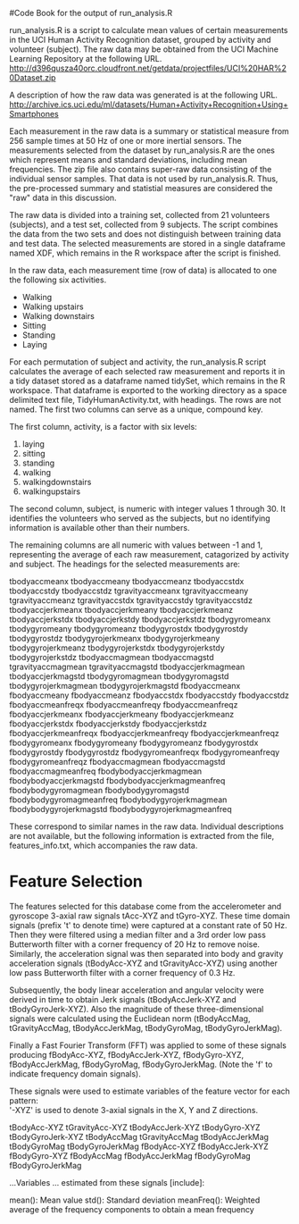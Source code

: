 #Code Book for the output of run_analysis.R

run_analysis.R is a script to calculate mean values of certain measurements in the UCI Human Activity Recognition dataset, grouped by activity and volunteer (subject).  The raw data may be obtained from the UCI Machine Learning Repository at the following URL.
http://d396qusza40orc.cloudfront.net/getdata/projectfiles/UCI%20HAR%20Dataset.zip

A description of how the raw data was generated is at the following URL.
http://archive.ics.uci.edu/ml/datasets/Human+Activity+Recognition+Using+Smartphones

Each measurement in the raw data is a summary or statistical measure from 256 sample times at 50 Hz of one or more inertial sensors.  The measurements selected from the dataset by run_analysis.R are the ones which represent means and standard deviations, including mean frequencies.  The zip file also contains super-raw data consisting of the individual sensor samples.  That data is not used by run_analysis.R.  Thus, the pre-processed summary and statistial measures are considered the "raw" data in this discussion.

The raw data is divided into a training set, collected from 21 volunteers (subjects), and a test set, collected from 9 subjects.  The script combines the data from the two sets and does not distinguish between training data and test data.  The selected measurements are stored in a single dataframe named XDF, which remains in the R workspace after the script is finished.

In the raw data, each measurement time (row of data) is allocated to one the following six activities.
* Walking
* Walking upstairs
* Walking downstairs
* Sitting
* Standing
* Laying

For each permutation of subject and activity, the run_analysis.R script calculates the average of each selected raw measurement and reports it in a tidy dataset stored as a dataframe named tidySet, which remains in the R workspace.  That dataframe is exported to the working directory as a space delimited text file, TidyHumanActivity.txt, with headings.  The rows are not named.  The first two columns can serve as a unique, compound key.

The first column, activity, is a factor with six levels:
1. laying
2. sitting
3. standing
4. walking
5. walkingdownstairs
6. walkingupstairs

The second column, subject, is numeric with integer values 1 through 30.  It identifies the volunteers who served as the subjects, but no identifying information is available other than their numbers.

The remaining columns are all numeric with values between -1 and 1, representing the average of each raw measurement, catagorized by activity and subject.  The headings for the selected measurements are:

tbodyaccmeanx
tbodyaccmeany
tbodyaccmeanz
tbodyaccstdx
tbodyaccstdy
tbodyaccstdz
tgravityaccmeanx
tgravityaccmeany
tgravityaccmeanz
tgravityaccstdx
tgravityaccstdy
tgravityaccstdz
tbodyaccjerkmeanx
tbodyaccjerkmeany
tbodyaccjerkmeanz
tbodyaccjerkstdx
tbodyaccjerkstdy
tbodyaccjerkstdz
tbodygyromeanx
tbodygyromeany
tbodygyromeanz
tbodygyrostdx
tbodygyrostdy
tbodygyrostdz
tbodygyrojerkmeanx
tbodygyrojerkmeany
tbodygyrojerkmeanz
tbodygyrojerkstdx
tbodygyrojerkstdy
tbodygyrojerkstdz
tbodyaccmagmean
tbodyaccmagstd
tgravityaccmagmean
tgravityaccmagstd
tbodyaccjerkmagmean
tbodyaccjerkmagstd
tbodygyromagmean
tbodygyromagstd
tbodygyrojerkmagmean
tbodygyrojerkmagstd
fbodyaccmeanx
fbodyaccmeany
fbodyaccmeanz
fbodyaccstdx
fbodyaccstdy
fbodyaccstdz
fbodyaccmeanfreqx
fbodyaccmeanfreqy
fbodyaccmeanfreqz
fbodyaccjerkmeanx
fbodyaccjerkmeany
fbodyaccjerkmeanz
fbodyaccjerkstdx
fbodyaccjerkstdy
fbodyaccjerkstdz
fbodyaccjerkmeanfreqx
fbodyaccjerkmeanfreqy
fbodyaccjerkmeanfreqz
fbodygyromeanx
fbodygyromeany
fbodygyromeanz
fbodygyrostdx
fbodygyrostdy
fbodygyrostdz
fbodygyromeanfreqx
fbodygyromeanfreqy
fbodygyromeanfreqz
fbodyaccmagmean
fbodyaccmagstd
fbodyaccmagmeanfreq
fbodybodyaccjerkmagmean
fbodybodyaccjerkmagstd
fbodybodyaccjerkmagmeanfreq
fbodybodygyromagmean
fbodybodygyromagstd
fbodybodygyromagmeanfreq
fbodybodygyrojerkmagmean
fbodybodygyrojerkmagstd
fbodybodygyrojerkmagmeanfreq

These correspond to similar names in the raw data.  Individual descriptions are not available, but the following information is extracted from the file, features_info.txt, which accompanies the raw data.

Feature Selection 
=================

The features selected for this database come from the accelerometer and gyroscope 3-axial raw signals tAcc-XYZ and tGyro-XYZ. These time domain signals (prefix 't' to denote time) were captured at a constant rate of 50 Hz. Then they were filtered using a median filter and a 3rd order low pass Butterworth filter with a corner frequency of 20 Hz to remove noise. Similarly, the acceleration signal was then separated into body and gravity acceleration signals (tBodyAcc-XYZ and tGravityAcc-XYZ) using another low pass Butterworth filter with a corner frequency of 0.3 Hz. 

Subsequently, the body linear acceleration and angular velocity were derived in time to obtain Jerk signals (tBodyAccJerk-XYZ and tBodyGyroJerk-XYZ). Also the magnitude of these three-dimensional signals were calculated using the Euclidean norm (tBodyAccMag, tGravityAccMag, tBodyAccJerkMag, tBodyGyroMag, tBodyGyroJerkMag). 

Finally a Fast Fourier Transform (FFT) was applied to some of these signals producing fBodyAcc-XYZ, fBodyAccJerk-XYZ, fBodyGyro-XYZ, fBodyAccJerkMag, fBodyGyroMag, fBodyGyroJerkMag. (Note the 'f' to indicate frequency domain signals). 

These signals were used to estimate variables of the feature vector for each pattern:  
'-XYZ' is used to denote 3-axial signals in the X, Y and Z directions.

tBodyAcc-XYZ
tGravityAcc-XYZ
tBodyAccJerk-XYZ
tBodyGyro-XYZ
tBodyGyroJerk-XYZ
tBodyAccMag
tGravityAccMag
tBodyAccJerkMag
tBodyGyroMag
tBodyGyroJerkMag
fBodyAcc-XYZ
fBodyAccJerk-XYZ
fBodyGyro-XYZ
fBodyAccMag
fBodyAccJerkMag
fBodyGyroMag
fBodyGyroJerkMag

...Variables ... estimated from these signals [include]: 

mean(): Mean value
std(): Standard deviation
meanFreq(): Weighted average of the frequency components to obtain a mean frequency
